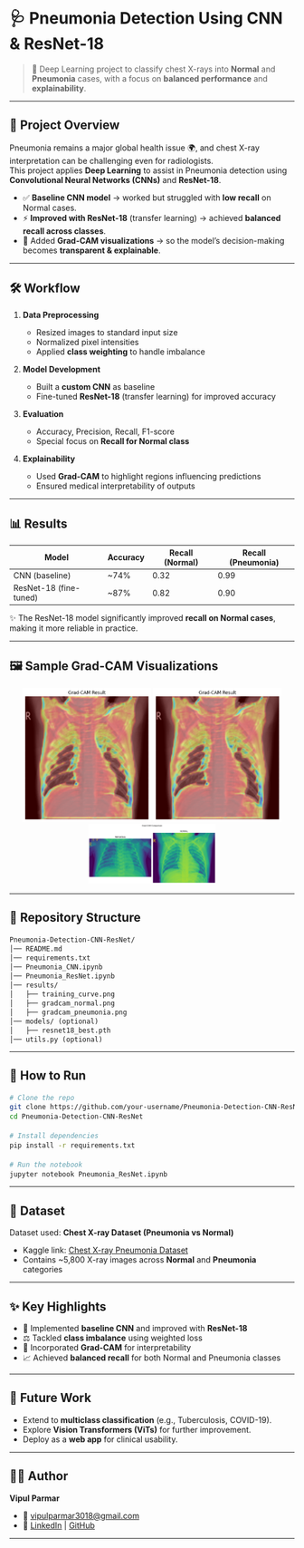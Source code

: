 # 🩺 Pneumonia Detection Using CNN & ResNet-18  

> 🚀 Deep Learning project to classify chest X-rays into **Normal** and **Pneumonia** cases, with a focus on **balanced performance** and **explainability**.  

---

## 📌 Project Overview  
Pneumonia remains a major global health issue 🌍, and chest X-ray interpretation can be challenging even for radiologists.  
This project applies **Deep Learning** to assist in Pneumonia detection using **Convolutional Neural Networks (CNNs)** and **ResNet-18**.  

- ✅ **Baseline CNN model** → worked but struggled with **low recall** on Normal cases.  
- ⚡ **Improved with ResNet-18** (transfer learning) → achieved **balanced recall across classes**.  
- 🔎 Added **Grad-CAM visualizations** → so the model’s decision-making becomes **transparent & explainable**.  

---

## 🛠️ Workflow  
1. **Data Preprocessing**  
   - Resized images to standard input size  
   - Normalized pixel intensities  
   - Applied **class weighting** to handle imbalance  

2. **Model Development**  
   - Built a **custom CNN** as baseline  
   - Fine-tuned **ResNet-18** (transfer learning) for improved accuracy  

3. **Evaluation**  
   - Accuracy, Precision, Recall, F1-score  
   - Special focus on **Recall for Normal class**  

4. **Explainability**  
   - Used **Grad-CAM** to highlight regions influencing predictions  
   - Ensured medical interpretability of outputs  

---

## 📊 Results  

| Model        | Accuracy | Recall (Normal) | Recall (Pneumonia) |
|--------------|----------|-----------------|--------------------|
| CNN (baseline) | ~74%    | 0.32            | 0.99               |
| ResNet-18 (fine-tuned) | ~87% | 0.82 | 0.90 |

✨ The ResNet-18 model significantly improved **recall on Normal cases**, making it more reliable in practice.  

---

## 🖼️ Sample Grad-CAM Visualizations  

<p align="center">
  <img src="Grad-CAM Results/Normal Predicted.png" width="45%" />
  <img src="Grad-CAM Results/Normal Predicted.png" width="45%" />
  <img src="Grad-CAM Results/Comparison.png" width="45%" />
</p>  

---

## 📂 Repository Structure  

```
Pneumonia-Detection-CNN-ResNet/
│── README.md
│── requirements.txt
│── Pneumonia_CNN.ipynb
│── Pneumonia_ResNet.ipynb
│── results/
│   ├── training_curve.png
│   ├── gradcam_normal.png
│   ├── gradcam_pneumonia.png
│── models/ (optional)
│   ├── resnet18_best.pth
│── utils.py (optional)
```

---

## 🚀 How to Run  

```bash
# Clone the repo
git clone https://github.com/your-username/Pneumonia-Detection-CNN-ResNet.git
cd Pneumonia-Detection-CNN-ResNet

# Install dependencies
pip install -r requirements.txt

# Run the notebook
jupyter notebook Pneumonia_ResNet.ipynb
```

---

## 📖 Dataset  
Dataset used: **Chest X-ray Dataset (Pneumonia vs Normal)**  
- Kaggle link: [Chest X-ray Pneumonia Dataset](https://www.kaggle.com/paultimothymooney/chest-xray-pneumonia)  
- Contains ~5,800 X-ray images across **Normal** and **Pneumonia** categories  

---

## ✨ Key Highlights  
- 🧠 Implemented **baseline CNN** and improved with **ResNet-18**  
- ⚖️ Tackled **class imbalance** using weighted loss  
- 🔎 Incorporated **Grad-CAM** for interpretability  
- 📈 Achieved **balanced recall** for both Normal and Pneumonia classes  

---

## 📌 Future Work  
- Extend to **multiclass classification** (e.g., Tuberculosis, COVID-19).  
- Explore **Vision Transformers (ViTs)** for further improvement.  
- Deploy as a **web app** for clinical usability.  

---

## 👨‍💻 Author  
**Vipul Parmar**  
- 📧 [vipulparmar3018@gmail.com](mailto:vipulparmar3018@gmail.com)  
- 🔗 [LinkedIn](https://www.linkedin.com/in/vipul-parmar-886b48256/) | [GitHub](https://github.com/weepull)  

---
